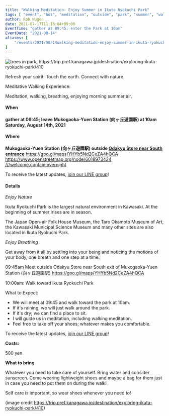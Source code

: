 ```yaml
---
title: "Walking Meditation- Enjoy Summer in Ikuta Ryokuchi Park"
tags: [ "event", "hot", "meditation", "outside", "park", "summer", "walk" ]
author: Rob Nugen
date: 2021-07-17T11:18:04+09:00
EventTime: "gather at 09:45; enter the Park at 10am"
EventDate: "2021-08-14"
aliases: [
    "/events/2021/08/14walking-meditation-enjoy-summer-in-ikuta-ryokuchi-park",
]
---
```


<img
src="https://b.robnugen.com/blog/2021/ikuta_ryokuchi_park_trees.jpg"
alt="trees in park, https://trip.pref.kanagawa.jp/destination/exploring-ikuta-ryokuchi-park/410"
class="title" />

Refresh your spirit. Touch the earth. Connect with nature.

Meditative Walking Experience:

Meditation, walking, breathing, enjoying morning summer air.

#### When

**gather at 09:45; leave Mukogaoka-Yuen Station (向ヶ丘遊園駅) at 10am Saturday, August 14th, 2021**

#### Where

**Mukogaoka-Yuen Station (向ヶ丘遊園駅) outside [Odakyu Store near South entrance](https://goo.gl/maps/YHYb5Nd2CeZA4hQCA)**  https://goo.gl/maps/YHYb5Nd2CeZA4hQCA https://www.openstreetmap.org/node/6018973434  [///welcome.contain.overnight](https://what3words.com/welcome.contain.overnight)

To receive the latest updates, [join our LINE group](/contact/)!

#### Details

*Enjoy Nature*

Ikuta Ryokuchi Park is the largest natural environment in Kawasaki. At the beginning of summer irises are in season.

The Japan Open-air Folk House Museum, the Taro Okamoto Museum of Art, the Kawasaki Municipal Science Museum and many other sites are also located in Ikuta Ryokuchi Park.

*Enjoy Breathing*

Get away from it all by settling into your being and noticing the
motions of your body, one breath and one step at a time.

09:45am Meet outside Odakyu Store near South exit of Mukogaoka-Yuen Station (向ヶ丘遊園駅)  https://goo.gl/maps/YHYb5Nd2CeZA4hQCA

10:00am: Walk toward Ikuta Ryokuchi Park

What to Expect:

* We will meet at 09:45 and walk toward the park at 10am.
* If it's raining, we will just walk around the park.
* If it's dry; we can find a place to sit.
* I will guide us in meditation, including walking meditation.
* Feel free to take off your shoes; whatever makes you comfortable.

To receive the latest updates, [join our LINE group](/contact/)!

**Costs:**

500 yen

**What to bring**

Whatever you need to take care of yourself.  Bring water and consider sunscreen.
Come wearing lightweight shoes and maybe a bag for them
just in case you need to put them on during the walk!

Self care is important, so wear shoes whenever you need to!

(image credit https://trip.pref.kanagawa.jp/destination/exploring-ikuta-ryokuchi-park/410)
